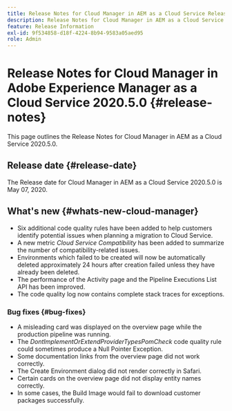 ```yaml
---
title: Release Notes for Cloud Manager in AEM as a Cloud Service Release 2020.5.0
description: Release Notes for Cloud Manager in AEM as a Cloud Service Release 2020.5.0
feature: Release Information
exl-id: 9f534858-d18f-4224-8b94-9583a05aed95
role: Admin
---
```

# Release Notes for Cloud Manager in Adobe Experience Manager as a Cloud Service 2020.5.0 {#release-notes}

This page outlines the Release Notes for Cloud Manager in AEM as a Cloud Service 2020.5.0.

## Release date {#release-date}

The Release date for Cloud Manager in AEM as a Cloud Service 2020.5.0 is May 07, 2020.

## What's new {#whats-new-cloud-manager}

* Six additional code quality rules have been added to help customers identify potential issues when planning a migration to Cloud Service.
* A new metric *Cloud Service Compatibility* has been added to summarize the number of compatibility-related issues.
* Environments which failed to be created will now be automatically deleted approximately 24 hours after creation failed unless they have already been deleted.
* The performance of the Activity page and the Pipeline Executions List API has been improved.
* The code quality log now contains complete stack traces for exceptions.

### Bug fixes  {#bug-fixes}

* A misleading card was displayed on the overview page while the production pipeline was running.
* The *DontImplementOrExtendProviderTypesPomCheck* code quality rule could sometimes produce a Null Pointer Exception.
* Some documentation links from the overview page did not work correctly.
* The Create Environment dialog did not render correctly in Safari.
* Certain cards on the overview page did not display entity names correctly.
* In some cases, the Build Image would fail to download customer packages successfully.
